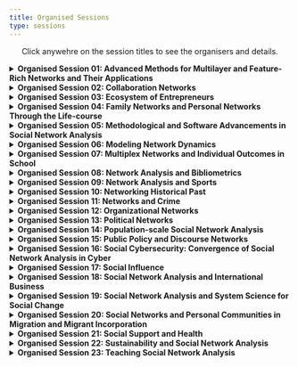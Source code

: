 ```yaml
---
title: Organised Sessions
type: sessions
---
```

<p align="center">Click anywehre on the session titles to see the organisers and details.</p>

<details>
<summary><b>Organised Session 01: Advanced Methods for Multilayer and Feature-Rich Networks and Their Applications</b></summary>
<p>&nbsp;</p>

**Giancarlo G. Ragozini**, University of Naples Federico II (giragoz@unina.it)
**Matteo Magnani**, Uppsala University
**Roberto Interdonato**, CIRAD
**Maria Prosperina Vitale**, University of Salerno
**Giuseppe Giordano**, University of Salerno
<p>&nbsp;</p>

In recent years it has become more and more frequent to use network models going beyond simple directed/undirected and weighted/unweighted networks, to capture the complexity of old and new fields of application of network analysis. Multilayer networks are an example of such models, extending graphs with the concept of layer, that allows us to represent a multitude of scenarios from the different types of ties we find in a multiplex network, to different types of actors, to different temporal snapshots of the relations between the same group of actors. Multilayer network models can themselves be enriched with additional features, such as attributes and edge probabilities, with the aim of describing real phenomena in more detail.
<p>&nbsp;</p>

Multilayer and feature-rich networks allow us to introduce new research questions (and corresponding social network analysis measures and methods). For example, instead of asking how central an actor is, we can focus on the role of the different layers in determining the centrality of the actors. Second, existing social network analysis concepts do not always have a clear corresponding extension in complex networks. For example, it is still unclear how communities spanning multiple layers should look like, or how different features should contribute to the definition of communities, or how to effectively visualise multilayer and feature-rich networks, e.g. layers, features or modes, in the same sociogram. In addition, multilayer networks allow to use multiple types of layers (e.g., in temporal multiplex networks), which requires the joint application of methods developed for simpler models (e.g., only temporal, or only multiplex). 
<p>&nbsp;</p>

This session focuses on recent advances in the analysis of multilayer and feature-rich networks, either in terms of new research questions, or new methods, or new applications. More specifically, topics for this session include but are not limited to:
<p>&nbsp;</p>

• New models for multilayer and feature-rich networks, or comparison of alternative models; 
• Measures for multilayer and feature-rich network; 
• Community discovery in multilayer and feature-rich networks; 
• Multilayer and feature-rich network embedding; 
• Visualisation of multilayer and feature-rich network; 
• Multilayer and feature-rich network simplification (e.g., sampling, filtering, flattening, projections); 
• Applications; 
• Software. 
</details>


<details>
<summary><b>Organised Session 02: Collaboration Networks</b></summary>
<p>&nbsp;</p>

**Giancarlo G. Ragozini**, University of Naples Federico II (giragoz@unina.it)
**Maria Prosperina Vitale**, University of Salerno
**Giuseppe Giordano**, University of Salerno
<p>&nbsp;</p>

Collaboration networks attract a lot of attention in many scientific domains. The session focuses on presenting methodological developments and novel applications related to the session topics. 
<p>&nbsp;</p>

Special interest is on the analysis of collaboration networks in presence of complex data structure, and on collaboration data extraction and empirical data collection. 
<p>&nbsp;</p>

The organizers solicit the submission of abstracts dealing with the following topics: 
<p>&nbsp;</p>

• Academic and scientific networks; 
• Analysis of collaboration networks in economics, cultural and social environments; 
• Co-authorship networks; 
• Collaborative innovation networks; 
• Community detection in collaboration networks; 
• Dynamics and evolution patterns of collaboration networks; 
• Empirical data collection; 
• Mixed methods for data collection and data analysis. 
</details>

<details>
<summary><b>Organised Session 03: Ecosystem of Entrepreneurs</b></summary>
<p>&nbsp;</p>

**Hetty Wenxian Sun**, Greenwich Business School (w.sun@gre.ac.uk) 
**Petros Ieromonachou**, University of Greenwich 
**Aaron Tan**, University of Greenwich 
<p>&nbsp;</p>

As a network, ecosystems are present and thriving in the world in various forms. This track looks specifically at entrepreneurial ecosystems which relies on people, the culture they bring in and the way they interact with each other. People, as one of the most central parts to support entrepreneurial ecosystems, plays many different roles: policymakers, lawyers, community leaders, investors and so on, and indeed, “entrepreneurship is a community sport” (Whitters, 2014). Great businesses are built by great people, and without high-skilled workers, they would not have surfaced. To continuously supply the entrepreneurial talent, the ecosystem would need to attract, engage and nurture people, especially young people, with skills that could allow them to be more responsive to the business requirements.
<p>&nbsp;</p>

A diverse culture is the fertilised soil for ecosystems, which enables the production of a broad range of entrepreneurial solutions to issues present in the world and society. This leads to initiatives to solve wider problems such as climate change, global warming and personal security, as well as reducing the unemployment rate, improving public services and boosting mental health. A diverse team often brings in better results (Rock & Grant, 2016) and hence truly drives the growth of the ecosystem. Economic progress is the result of innovations (Holcombe, 2007) and market share is constantly taken by new businesses and ideas. An ecosystem should allow entrepreneurs to experiment with new business models and technologies to achieve growth and during which, plenty of interactions among entrepreneurs, policymakers, investors and competitors will provide a rich context for social network analysis.
<p>&nbsp;</p>

Sample topics
The EU Social Networks Conference Ecosystem of Entrepreneur track encourages and welcomes researchers who recognise the difference of ecosystem elements and take particular interest in examining their interactions in the entrepreneurial world contributing to the following themes (but not limited to):
<p>&nbsp;</p>

• Cultivate ecosystem
• Cultural and interactive aspects of relationship with policymaker
• Human capital in the entrepreneurial ecosystem
• Building community capacity for ecosystem development
• Entrepreneurship education from an ecosystem perspective
• Millennial entrepreneur and talent
• Innovation-driven entrepreneurship ecosystem
• The role of open innovation
• Investment ecosystem for start-ups
• Global ecosystem from a financial and technological perspective
• Competition and cooperation in entrepreneurial ecosystems
</details>

<details>
<summary><b>Organised Session 04: Family Networks and Personal Networks Through the Life-course</b></summary>
<p>&nbsp;</p>

**Vera de Bel**, University of Turku, Netherlands Interdisciplinary Demographic Institute (vera.debel@utu.fi)
**Thomas Leopold**, University of Cologne 
**Marlène Sapin**, LIVES & FORS, University of Lausanne 
**Eric Widmer**, LIVES, University of Geneva 
<p>&nbsp;</p>

Life-course trajectories and transitions are intertwined within the complex webs of family and personal relationships. These networks may provide individual network members with resources, supporting them through life-course events and transitions. However, these networks, depending on their composition or the pattern of interactions, do not only exert a positive influence on the individual members of the network. Family and personal networks may also cause stress or strain on the individual and the network level. In addition, family and personal networks change over time, which may have consequences on the access to resources and may for example affect individual network members’ well-being, behaviour, and life chances. 
<p>&nbsp;</p>

This session invites papers on personal and family networks during the different stages of the life course. Papers focusing on the transition into adulthood, family formation, union dissolution, transition to retirement, and ageing are encouraged to be submitted, but studies on other life-course changes are also welcome. Quantitative as well as case studies on specific normative or non-normative life events are also of interest to this session. 
</details>

<details>
<summary><b>Organised Session 05: Methodological and Software Advancements in Social Network Analysis</b></summary>
<p>&nbsp;</p>


**Stefano Ghinoi**, University of Greenwich (s.ghinoi@greenwich.ac.uk)
**Guido Conaldi**, University of Greenwich

This session will be dedicated to the exploration and discussion of novel methodological approaches and software applications for the analysis of social networks. The session aims to bring together theoretical contributions, empirical applications, and software illustrations using novel analytical tools - especially in cases where a more specialised organised session is not also offered. Topics for this session include, but are not limited to: 
<p>&nbsp;</p>

• Advancements in agent-based modeling; 
• Advancements in blockmodeling; 
• Community detection and graph partitioning; 
• Developments in – or entirely new - descriptive network measures 
• Software developments for the visualisation and analysis of networks  
<p>&nbsp;</p>

This list is not exhaustive, and the topics are provided as examples. We encourage submissions of a wide range of topics related to the general aim of the session. 
</details>

<details>
<summary><b>Organised Session 06: Modeling Network Dynamics</b></summary>
<p>&nbsp;</p>

**Nynke Niezink**, Carnegie Mellon University (nniezink@andrew.cmu.edu)
**Robert W Krause**, Free University Berlin 
<p>&nbsp;</p>

Important insights into social networks can be obtained with the help of longitudinal observation designs. Such designs can be of a varied nature. Panel data is the structure used traditionally for self-reported networks; regular time series and time-stamped data can be obtained from official or automatic records; but this does not exhaust the types of longitudinal network designs. Corresponding to these differences in data collection, a variety of longitudinal methods of analysis have been developed, such as continuous-time actor-oriented and tie-oriented models for panel and time series data, network autoregressive models for time series at regular intervals, and network event models for data with a fine-grained time resolution. Some of these methods are based on actor-oriented models, others on tie-oriented models.  
<p>&nbsp;</p>

This session will be open to methodological as well as applied presentations about models for network dynamics. Papers can have a mathematical, statistical, theoretical, or empirical subject-matter focus, as long as they are relevant for empirical social science.  
<p>&nbsp;</p>

Keywords: network dynamics, longitudinal networks, actor-oriented models, network event models, Dynam, LERGM, TERGM, Siena, relevent, goldfish. 
</details>

<details>
<summary><b>Organised Session 07: Multiplex Networks and Individual Outcomes in School</b></summary>
<p>&nbsp;</p>

**Andras Voros**, University of Manchester (andras.voros@manchester.ac.uk)
**Zsófia Boda**, University of Essex 
**Elisa Bellotti**, University of Manchester 
<p>&nbsp;</p>

The importance of multiplexity is increasingly recognised in (educational) network research. While research into the effects of peer networks has traditionally focused on a single network dimension at a time, most commonly on friendship, this approach has been shifting lately. 
<p>&nbsp;</p>

A wave of studies in recent years has showed how multiple forms of social ties emerge between students and affect a variety of their outcomes. Relevant networks include personal relations such as liking or “friendly” ties, spending free-time together, studying together, dislike, conflict, victimisation, and romantic ties. Besides these, interpersonal perceptions appear to have an impact on student behaviour and outcomes as well: such as perceptions about the status, social roles, or personality of peers. 
<p>&nbsp;</p>

Longitudinal studies have demonstrated that the emergence and change of the various network dimensions is interconnected. Multiplex social networks jointly influence individual outcomes, such as academic achievement, school attitudes, mental and physical health, political attitudes, and so on. 
<p>&nbsp;</p>

This section invites presentations which explore the importance of multiplex networks for individual outcomes in educational settings. 
<p>&nbsp;</p>

Particularly (but not exclusively), we would be happy to hear about work that focuses on: 
<p>&nbsp;</p>

• Data collection techniques for multiplex networks in school; 
• Statistical methods that are specific to multiplex networks in school; 
• Empirical data analyses and results involving the evolution of multiplex networks in school; 
• Empirical data analyses and results involving the relationship of multiplex networks and individual outcomes in school. 
<p>&nbsp;</p>

The list is not exhaustive: we are very much open to a wide range of studies on the topic of multiplexity in schools. We hope to bring together a diverse set of research projects and facilitate discussion and collaboration between scholars interested in educational network research. 
</details>

<details>
<summary><b>Organised Session 08: Network Analysis and Bibliometrics</b></summary>
<p>&nbsp;</p>

**Stefano Ghinoi**, University of Greenwich (s.ghinoi@greenwich.ac.uk)
**Guido Conaldi**, University of Greenwich
**Katharina De Vita**, University of Greenwich
<p>&nbsp;</p>

The use of network analysis in bibliometrics has a long tradition, which dates back to the 1960s. However, while the analysis of bibliometric networks has become extremely popular in the last decades, there are still some areas that have received less attention; in particular, the construction of bibliometric networks, the use of different data sources, and the impact of bibliometric methods. Moreover, novel research topics constantly emerge in different scientific disciplines, and their evolution requires a robust mapping process. 
<p>&nbsp;</p>

This session is dedicated to methodological advancements, empirical applications, and proposals on the use of novel software and tools for applying network analysis in bibliometric studies. We welcome contributions exploiting the role of network analysis in bibliometric studies, including (but not limited to): 
<p>&nbsp;</p>

• Network structures in bibliometric studies; 
• Authors’ and papers’ centrality; 
• Co-authorship, co-occurrence, and network metrics; 
• Modularity, sub-groups, and clusters; 
• Cross-country collaborations; 
• Bibliographic database journal coverage; 
• Editorial board networks; 
• Actors’ attributes in scientometrics; 
• Network visualization. 
</details>

<details>
<summary><b>Organised Session 09: Network Analysis and Sports</b></summary>
<p>&nbsp;</p>

**Lucio Palazzo**, University of Naples Federico II (lucio.palazzo@unina.it)
**Roberto Rondinelli**, University of Naples Federico II 
**Filipe Manuel Clemente**, Viana do Castelo Polytechnic Institute 
**Kristijan Breznik**, International School for Social and Business Studies
**Riccardo Ievoli**, University of Ferrara 
<p>&nbsp;</p>

The analysis of sport data is becoming truly helpful for recognizing the strengths and weaknesses of individual players and collective behaviors of teams. Using such information is possible to make better decisions and organize the strategy to achieve greater success both in terms of sport results and economic aspects. Therefore, the rise of sport analytics tools mixed with the availability of data allow the spread of innovative methodologies in a broad range of sports. In this context, relational data are also arising.  
<p>&nbsp;</p>

The proposed session focuses on contributions regarding network analysis in sport data. Between the possible topics, network analysis may help to unveil the key elements regarding tactics and/or team strategies in team sports. Furthermore, connections between teams (e.g. trading and exchanges) and/or federations cover an important role and may contribute to sport results. The search of appropriate methodologies to deal with those data remains an open issue. 
<p>&nbsp;</p>

The audience of interest may include experts in statistics, operations research, machine learning, scientific computing, economics, sports management, and sport science interested in expanding these topics in a network perspective. Audience members will become aware of the most current thinking on common problems of interest in network modeling or analysis of sports data. 
<p>&nbsp;</p>

The session welcomes empirical, methodological and/or theoretical contributions exploiting the role of Network Analysis in sports, including (but not limited to): 
<p>&nbsp;</p>

• Local network structures; 
• Temporal networks; 
• Network indicators and sport outcomes; 
• Signed networks; 
• Multimodal networks; 
• Multilayer networks; 
• Complex networks. 

Innovative approaches of network analysis for popular team sports (e.g., football, basketball, and volleyball) as well as original applications based on less known sports are also welcome. 
<p>&nbsp;</p>
</details>

<details>
<summary><b>Organised Session 10: Networking Historical Past</b></summary>
<p>&nbsp;</p>

**Paolo Cimadomo**, University of Haifa (cimadomopaolo@gmail.com)
**Anna Collar**, University of Southampton 
**Maria Carmela Schisani**, University of Naples Federico II 
<p>&nbsp;</p>

The network perspective has currently reached a paradigmatic position in some fields, like sociology. Moreover, during recent years we have seen a steady increase of publications and works on a number of economic, social, cultural and religious aspects that have attempted to apply network analysis to the past world, in particular to explain their interconnections. Network analysis attracted scholars of human past for their potential in investigating human relationships, visualising and exploring their structures among different archaeological and historical sources. Archaeological and historical data sources pose challenging opportunities to network analysts and network scientists. World-Systems Analysis has especially emphasized the importance of understanding interactions and interrelationships between different peoples or inside the same human group. 
<p>&nbsp;</p>

The aim of this session is twofold. Firstly, we want to work towards a specific historical and archaeological network analysis, drawing on the relational thinking of network theory and incorporating archaeological and historical sources critique and reasoning. Secondly, we want to present new findings and approaches within historical and archaeological network research, and promote contacts between the various disciplines that approach past phenomena using methods derived from network analysis or network science. 
<p>&nbsp;</p>

The session invites contributions from various disciplines applying the methods of formal network analysis and network science to the study of the historical research. The contributions will answer questions such as: how can we detect change in human networks change over a long timeframe? How can literary and historical sources and material culture help in answering this question? 
<p>&nbsp;</p>

We welcome submissions about any period, geographical area and topic, which might include but are not limited to: economics, politics, military issues, religion and science, interpersonal relations, kinship, cultural networks, artistic transmission, material and immaterial connections, migration, networks extracted from texts, geospatial or temporal networks, big data and data collection from fragmentated sources. 
</details>

<details>
<summary><b>Organised Session 11: Networks and Crime</b></summary>
<p>&nbsp;</p>

**Tomáš Diviák**, University of Manchester (tomas.diviak@manchester.ac.uk)
**Paolo Campana**, University of Cambridge
<p>&nbsp;</p>

The importance of social networks for analyzing and explaining criminal behavior has been widely recognized. A wide range of illegal activities, such as drug trafficking, human smuggling, or terrorism requires coordination among offenders to be successfully performed. It is not surprising, therefore, that the network perspective on crime has recently gained popularity, both among academics and law enforcement practitioners, as it captures the essence of such activities. 
<p>&nbsp;</p>

However, the study of criminal networks is challenging. Data collection is difficult in situations where subjects themselves aim not to be detected. Gathering first-hand evidence on such phenomena is therefore extremely difficult, and in some cases dangerous. Scholars have thus relied on police data, such as arrests, or investigative evidence, such as electronic surveillance or phone records, to build an empirical base for their analysis. A second challenge is methodological, i.e. matching/developing the right statistical models based on the specificities of criminal networks to adequately test criminological theories, allowing to move beyond descriptive network measures. 
<p>&nbsp;</p>

This session is dedicated to innovative research at the intersection of network analysis and criminology. We welcome a wide range of submissions focused on criminal networks, including methodological, theoretical, and empirical studies. Topics may include: collection of criminal network data, testing theories of co-offending, victimizations and violence using network data, case studies of specific criminal groups, and statistical modelling tailored to the complexities of criminal network data. 
<p>&nbsp;</p>

Keywords: covert networks, criminology, methodological innovation, co-offending, violence, organised crime, illegal markets, criminal networks, terrorist networks.  
</details>

<details>
<summary><b>Organised Session 12: Organizational Networks</b></summary>
<p>&nbsp;</p>

**Spyros Angelopoulos**, Durham University (spyros.angelopoulos@durham.ac.uk)
**Emmanuel Lazega**, SciencesPo 
**Francesca Pallotti**, University of Greenwich
**Paola Zappa**, Maynooth University 
<p>&nbsp;</p>

The networked nature of organizations, and the organizational contexts of network dynamics create a complex ecosystem where individuals, groups, units, and other organizations are entangled and recursively active. Such entanglement shapes organizations in a dynamic way and affects their outcomes at multiple levels. 
<p>&nbsp;</p>

This session aims to bring together studies on organizational networks addressing antecedents, dynamics, and implications of the cross-level processes leading to the emergence of relations and outcomes at various levels. Submissions can refer, but are not limited, to the following areas of research: 
<p>&nbsp;</p>

• Micro-foundations of organizational networks: how individual characteristics and cognition affect the emergence of network structures and how these network structures affect individuals; 
• Dynamics of organizational networks: how network structures at various levels co-evolve and affect one another, as well as organizational processes and outcomes; 
• Time-dependence in organizational networks: how organizational networks at various levels change at different paces over time; 
• Overlap and interplay between social and other kinds of networks within and across organizational settings: how organizational networks are affected by the affiliation of individuals, or organizations to events or contexts. 
<p>&nbsp;</p>

We welcome both theoretical and empirical contributions addressing various aspects and implications of organizational networks research. 
</details>

<details>
<summary><b>Organised Session 13: Political Networks</b></summary>
<p>&nbsp;</p>

Dimitris Christopoulos, Modul University Vienna
Manuel Fischer, University of Bern 
Christina Prell, University of Groeningen 
James Hollway, Graduate Institute, Geneva)
Petr Ocelik, Masaryk University (petr.ocelik@gmail.com)
<p>&nbsp;</p>

We propose an Organized Session on Political Networks. The Session should provide a multidisciplinary space of convergence for scholars that, while holding diverse research interests in the study of politics, policy-making and political behaviour share an analytic approach to network processes in political life, coupled with strong attention to the integration of theory and empirical data. Political networks are conceived of in a broad sense - as defined around political actors, events that are relevant to the political biographies of individuals as well as around the use of digital communication technologies within political dynamics, among others. Thus, ties can consist of exchanges of resources, information, and symbols, as well as of collaborations and communications that may occur both on- and offline. Substantive issues that researchers in political networks have been dealing with are policy networks around climate change on the local, national and international levels, networks of social movement organizations, comparisons of networks across different institutional contexts, or political interactions within new social media, among others.  
<p>&nbsp;</p>

Organized Sessions on Political Networks have been well frequented at past Sunbelt / EUSN conferences, the session is endorsed by the Standing Group on Political Networks of ECPR (European Consortium on Political Research). 
</details>

<details> 
<summary><b>Organised Session 14: Population-scale Social Network Analysis</b></summary> 
<p>&nbsp;</p> 
  
**Eszter Bokanyi**, UvA (e.bokanyi@uva.nl) 
**Laszlo Lorincz**, Corvinus Universtiy 
**Guilherme K. Chihaya**, Umeå University 
**Frank Takes**, Leiden University 
**Eelke Heemskerk**, University of Amsterdam 
<p>&nbsp;</p> 

Multiple countries set up digital infrastructures to utilize citizen registers for academic research purposes. Recent technological advances make it possible to use these registers as rich resources for population-scale social network analysis by deriving formal ties of people based on, e.g., family, education or employment data. It enables new exciting research of relations at an unprecedented, representative scale, leading to actionable insights into key issues such as segregation, social change, or inequality. This fits in well with EUSN’s goal of providing a platform for the exchange of ideas on social network research. Discussing this novel branch of large-scale social networks, their potentials and limitations with respect to existing methods will likely be beneficial for participants of EUSN. 
<p>&nbsp;</p> 
</details>


<details> 
<summary><b>Organised Session 15: Public Policy and Discourse Networks</b></summary> 
<p>&nbsp;</p> 
  
**Philip Leifeld**, University of Essex (philip.leifeld@essex.ac.uk) 
<p>&nbsp;</p> 

Networks of political actors, such as legislators, interest groups, charities, NGOs, firms, political parties, and government agencies and branches, play a pivotal role in the policy process. They influence agenda setting, engender policy change or promote policy stability, act as backbones of polycentric or multi-level governance systems, and they can vary across institutional settings. In the literature, a variety of networks in public policy has been analysed, including discourse networks/policy debates, information exchange or collaboration among political actors, social media interactions, staff exchange, reputational networks, issue networks, lobbying relationships, and membership in organisations or forums. Policy and discourse networks can produce consequential structures, such as polarised advocacy coalitions, central brokers or opinion leaders, or polycentric clusters. 
<p>&nbsp;</p> 

This panel invites submissions about applications of network analysis to the study of public policy, applications of discourse network analysis, the intersection between discourse and policy networks, the study of lobbying and interest groups, methodological contributions to the study of policy or discourse networks, and comparisons of networks across institutions, topics, data sources, or relations. 
<p>&nbsp;</p> 
</details>


<details> 
<summary><b>Organised Session 16: Social Cybersecurity: Convergence of Social Network Analysis in Cyber</b></summary> 
<p>&nbsp;</p> 
  
**Srinidhi Vasudevan**, University of Greenwich (srinidhi.vasudevan@greenwich.ac.uk)
**Anna Piazza**, University College London
**Madeline Carr**, University College London
<p>&nbsp;</p> 

Building on cyber security that specifically focuses on machines and technology, social cyber security is an emerging and interdisciplinary field with perspectives from sociology, communication science, forensics, economics, linguistics, social psychology, and political science to name a few. Social cyber security looks at people, processes and technologies and the interactions between them to identify the influences impacting security behaviours of actors. Social Network Analysis provides a relational approach to provide a context for the creation and maintenance of social relations. Networks are embedded in cyber norms, cultures, values, and behaviours which for instance can vary according to contexts. For instance, cyber information sharing networks can differ across industries and countries, cyber behaviour can be influenced not only by organisational culture and norms but also by the patterns of social interactions among individuals within the organisations, criminal gangs on the Dark Web manipulated by ringleaders and the network topologies, cyber investments determined by interactions between the organisation’s risk appetite and its environment etc. This organized session brings together research that addresses these and related questions through a broad, cyber-network perspective. 
<p>&nbsp;</p>

To develop ‘social cybersecurity’ as a framework, we solicit methodological, conceptual, and empirical contributions that model, predict, and/or explain how social ties that are created and maintained by actors in a digital environment. 
<p>&nbsp;</p> 

Topics of interest include but are not limited to the following lines of enquiry: 
<p>&nbsp;</p> 

• Organised crimes, forensics, criminal behaviour; 
• Cyber user behaviour and networks; 
• Diffusion, misinformation, and disinformation; 
• Mental health of cyber practitioners; 
• Information sharing networks in cyber; 
• Governance structure and cyber policy; 
• Data science, machine learning, natural language processing and agent-based simulation in cyber space; 
• Contexts of tie creation, maintenance, and dissolution in cyber space; 
• Organisation and industry pertaining to cyber investment and policy. 
</details>  


<details> 
<summary><b>Organised Session 17: Social Influence</b></summary> 
<p>&nbsp;</p> 
  
**Andras Voros**, University of Manchester (andras.voros@manchester.ac.uk) 
**Zsófia Boda**, University of Essex
<p>&nbsp;</p> 

The empirical study of social influence processes has become an increasingly popular topic in social network research in the past years. Advances in data collection and statistical modelling have made it possible to explore and distinguish various influence processes in longitudinal data on networks and individual behaviour. For instance, it is now possible to study which actors are likely to influence which other actors in a network. Further, we may also compare the influence from specific actors and from being in a certain network position, such as influence from and on popular individuals. Social influence is conceptually not even limited to network-and-behaviour studies. We can also investigate mechanisms of network-network influence, where one (one-mode) network defines what the reference group of social actors is that exerts influence, while another (one- or two-mode) network indicates what is being influenced. In this session, we welcome methodological, theoretical, and applied contributions to the study of social influence in networks, as long as they are relevant for empirical research. 
<p>&nbsp;</p> 
</details>



<details> 
<summary><b>Organised Session 18: Social Network Analysis and International Business</b></summary> 
<p>&nbsp;</p> 

**Kim Bui**, University of Greenwich 
**Pi-Chi Chen**, University of Greenwich
**Bruce Cronin**, University of Greenwich (c.b.cronin@gre.ac.uk)
<p>&nbsp;</p> 

Networks are a central concept in the study of International Business (IB) from supply and value chains to parent-subsidiary relationships and the embeddeness of multinational subsidiaries in host country environments. A core perspective in IB research is the use of a network lens through which firms are conceptualized as “embedded in social networks with other actors” (Andersson, Forsgren, & Holm, 2002; Granovetter, 1985). But while the theory of networks has attracted increasing attention in IB research, the systematic description, modelling and analysis of network relationships has still been scarce in IB research (Kurt & Kurt, 2020). Few studies of international business networks take the concept beyond metaphor. 
<p>&nbsp;</p> 

Social network analysis (SNA) provides a rich set of mixed methods ability to provide contextual, longitudinal, multilevel, and processual explanations of International Business phenomena (Buchnea & Elsahn, 2022). As such, the incorporation of SNA and IB can be used to understand the path-dependent process of network development and change over time, and the implications of network embeddedness for firms’ behaviour and strategies. This conference track aims not only to incorporate theory of networks in IB research, but also recognise and highlight outstanding use of SNA to investigate pertinent IB phenomena. 
<p>&nbsp;</p> 

The track therefore seeks to showcase rigorous and trustworthy use of SNA in IB research and question methodological conventions in SNA and IB and promote cutting-edge developments in SNA and IB methodological approaches. The EU Social Networks Conference Social Network Analysis and International Business track welcomes high quality submissions in the form of conceptual and empirical papers that develop new perspectives on SNA in IB that fit the 21st century global landscape. Studies employing a SNA perspective have enriched the understanding of international business, suggested areas of interest include (but not limited to) the following:  
<p>&nbsp;</p>

• Application of SNA in the speed and characteristics of internationalisation of multinational enterprises (MNEs) (Musteen et al., 2010). 
• Knowledge exchange and transfer and learning within and outside of MNEs, including HQ- subsidiary relationships (Geppert & Dörrenbächer, 2014; Sandberg, 2014; Khan, Rao-Nicholson & Tarba, 2018). 
• Types of cross-border relationships (Holm et al., 1996, Pedersen et al., 2019). 
• Entrepreneurship (Coviello, 2006) and Internationalization of SMEs (Chetty & Holm, 2000). 
• Exploration on how businesses interact with its environments (Welch & Wilkinson, 2004; Jansson, Johansson & Ramström, 2007). 
• Corporate political activity and how firms manage the socio-political environment (Elsahn & Benson-Rea, 2018). 
<p>&nbsp;</p>

Further suggested questions and areas of interest include the following:  
<p>&nbsp;</p>

• What network theories can we develop to address new challenges in IB?  
• How can we adapt SNA methods for today’s IB research challenges? 
• How can SNA account for the dynamism and temporality of IB phenomena? 
<p>&nbsp;</p> 
</details>



<details> 
<summary><b>Organised Session 19: Social Network Analysis and System Science for Social Change</b></summary> 
<p>&nbsp;</p> 
  
**Emily Long**, University of Glasgow 
**Claudia Zucca**, Tilburg University (c.zucca@tilburguniversity.edu)
**Mark McCann**, University of Glasgow
<p>&nbsp;</p> 

Many of the problems that researchers and practitioners face every day addressing social, economic, political, and health issues are complex. A complex problem is characterized by the unpredictability of an outcome when we intervene in the system. For instance, promoting a policy to provide jobs for people who are unemployed, while not considering the many reasons they may be unemployed in the first place. In order to address complex problems, the field of system science employs a range of methodologies to intervene in complex systems and produce outcomes that are good for society. Social Network Analysis is one of the methods in the system science toolkit, alongside complementary methods such as agent-based modelling, System Dynamics, system thinking, etc. 
<p>&nbsp;</p> 

This session will bring together scholars from social network analysis and system science to discuss research aimed at understanding complex systems where variables are intertwined, and outcomes are non-linear. We welcome studies that combine other system science approaches to network analysis, for instance, ABM simulations of social networks or semantic networks derived from causal loop diagrams.  Both qualitative and quantitative research is welcome. 
<p>&nbsp;</p> 

We are particularly interested in hearing from colleagues whose work is aimed at social change – researchers who collaborate with stakeholders in social, political, economic and health science. For instance, research that addresses problems such as adopting policies, the impact of new laws, effects of inflation, comorbidity of diseases, and the implication of loneliness for young people would be a good fit for this panel. 
<p>&nbsp;</p> 
</details>



<details> 
<summary><b>Organised Session 20: Social Networks and Personal Communities in Migration and Migrant Incorporation</b></summary> 
<p>&nbsp;</p> 
  
**Raffaele Vacca**, University of Milan (raffaele.vacca@unimi.it)
**Başak Bilecen**, University of Groningen
<p>&nbsp;</p> 

Migration scholars have long called attention to the central role of social and personal networks in shaping migrants’ mobility patterns, migration decisions, incorporation trajectories, and transnational activities. However, while certain network metaphors and notions have always been popular in migration research, the actual collection and analysis of network data has been far less common in this field. A recent special issue of Social Networks showcased the potential of network data and methods, both egocentric and sociocentric, to answer different and fundamental questions in migration studies. This recurring EUSN/Sunbelt session aims to highlight the richness and variety of social network studies of migration and migrant incorporation, and their ability to open up new avenues in theoretical and empirical research in this area. 
<p>&nbsp;</p> 

We are particularly interested in micro- and meso-level studies of sociocentric or egocentric networks, and their association with migration contexts, environments, and outcomes. Topics of interest include, but are not limited to:  
<p>&nbsp;</p> 

• The role of social networks in different migration phases (initiation, transit, settlement, etc.); 
• The composition, structure, size, spatial dispersion, dynamics etc. of migrants’ personal or egocentric networks; 
• Networks, social support and migrant health; 
• Networks and ethnic identity, ethnic segregation, or ethnic neighborhoods; 
• Social relationships and migrant transnationalism; 
• Social networks in specific migrant populations (e.g. elderly migrants, international students, return migrants); 
• Network change among migrants and over the migration trajectory; 
• Comparative studies of networks and migration (e.g., migrants vs. non-migrants, different migrant generations, forced vs. voluntary, documented vs. undocumented, female vs. male migrants, etc.); 
• Mixed-methods studies of migrants’ social networks.  
<p>&nbsp;</p> 
</details>


<details> 
<summary><b>Organised Session 21: Social Support and Health</b></summary> 
<p>&nbsp;</p> 
  
**Guy Harling**, University College London (g.harling@ucl.ac.uk)
<p>&nbsp;</p> 

A key aspect of social networks as they relate to health is the support and advice that flows through the network. This support is connected to, but distinct from, network position/structure itself. We invite abstracts that consider any aspect of social support and health on networks, focusing on what flows through ties as causal mechanisms for network or health status change in individuals. This might include how health-related support is generated within networks, or how it is patterned across networks (e.g. by age, gender, social status). It might also include longitudinal analysis of how support or advice predicts health knowledge, behaviour or outcome, or how health predicts receipt of support. Finally, we would be delighted to include work evaluating how interventions change social support and thus health in a network context. 
<p>&nbsp;</p> 

In previous iterations, health topics have included substance use, sexual health, mental health and non-communicable health conditions – but other areas of research are welcome. While the sessions have primarily focused on quantitative analysis, qualitative and mixed-method approaches are welcome.  
<p>&nbsp;</p> 

This session will be populated from submissions to the open call for abstracts for EUSN 2022.  
<p>&nbsp;</p> 
</details>



<details> 
<summary><b>Organised Session 22: Sustainability and Social Network Analysis</b></summary> 
<p>&nbsp;</p> 
  
**Stefano Ghinoi**, University of Greenwich (s.ghinoi@greenwich.ac.uk)
**Riccardo De Vita**, University of Greenwich
<p>&nbsp;</p> 

In the last years, social network analysis (SNA) has been widely applied in business and economics studies, focusing on different levels of analysis and actors – small and medium enterprises, multinational companies, local and international institutions, and non-governmental organizations. One of the major focal points of the innovative efforts for such actors has been the definition, development, and implementation of sustainable practices, in order to change production paradigms and addressing emerging requests from local communities and policymakers, such as the achievement of the Sustainable Development Goals (SGDs) and the introduction of a circular economy system. 
<p>&nbsp;</p> 

This session is looking for contributions that specifically concentrate on the application of network theories and methods for investigating the application of sustainable practices. We encourage scholars to submit proposals using both qualitative and quantitative approaches, and drawing on different datasets. Moreover, theoretical contributions and empirical analyses are all welcome, as well as case study papers representing all experiences that have emerged in different regions and countries. Possible topics for article submission include, but are not limited to:  
<p>&nbsp;</p> 

• Inter- and intra-organizational networks and sustainable practices; 
• Sustainability policies and networking; 
• Sustainable Development Goals; 
• Strategic partnerships for supporting sustainable business innovation; 
• Circular economy and social network analysis; 
• Sustainable practices at local level; 
• Social relationships and social sustainability; 
• Supply chain management, networks, and sustainability.  
<p>&nbsp;</p> 
</details>



<details> 
<summary><b>Organised Session 23: Teaching Social Network Analysis</b></summary> 
<p>&nbsp;</p> 
  
**Riccardo De Vita**, University of Greenwich
**Yasaman Sarabi**, Edinburgh Business School, Heriot-Watt University (y.sarabi@hw.ac.uk)
**Matthew Smith**, Edinburgh Napier University
**Guido Conaldi**, University of Greenwich 
<p>&nbsp;</p> 

More and more institutions across the world now include teaching of Social Network Analysis (SNA) as part of their offer. SNA is taught across different levels and either as a separate subject, often presented as a methodology, or embedded within specific disciplinary contexts. In some cases, SNA is the object of full programmes of study. The emphasis of teaching also varies across institutions, with some modules focusing on the theoretical concepts behind SNA, and others emphasising the use of software to perform SNA. Finally, universities, when introducing SNA concepts and ideas, need to be mindful of the expectations of students and employers, who are often interested in networking and successful networking behaviour in the workplace. Despite the growing popularity of teaching SNA, the SNA community lacks a formal forum to exchange ideas and practices about teaching SNA. This session seeks contributions on teaching SNA, focusing on best practices, challenges, and pedogeological reflections. We aim to create a platform to exchange views about the opportunities and challenges in teaching SNA and establish a first opportunity for teachers of SNA to share their experiences. 
<p>&nbsp;</p> 

We welcome submissions discussing any issue associated with the teaching of SNA, including but not limited to:  
<p>&nbsp;</p> 

• Teaching network theory; 
• Teaching qualitative SNA; 
• Teaching quantitative SNA; 
• Teaching software for SNA; 
• Teaching SNA across different levels (undergraduate, postgraduate, postgraduate research and executive education); 
• Opportunities, best practices, and challenges of teaching SNA; 
• Teaching SNA and networking behaviours; 
• Experiments and SNA; 
• Teaching SNA in different cultural contexts. 
<p>&nbsp;</p> 

The contributions could be work in progress or completed studies. We welcome both theoretical and empirical studies, as well as those which are more focused on pedagogical reflections.
<p>&nbsp;</p>
</details>